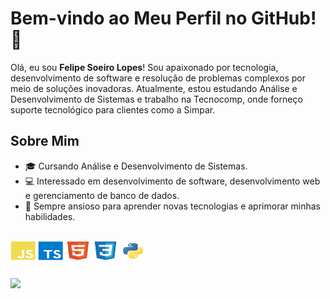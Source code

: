 
# Bem-vindo ao Meu Perfil no GitHub! 👋

Olá, eu sou **Felipe Soeiro Lopes**! Sou apaixonado por tecnologia, desenvolvimento de software e resolução de problemas complexos por meio de soluções inovadoras. Atualmente, estou estudando Análise e Desenvolvimento de Sistemas e trabalho na Tecnocomp, onde forneço suporte tecnológico para clientes como a Simpar.

## Sobre Mim

- 🎓 Cursando Análise e Desenvolvimento de Sistemas.
- 💻 Interessado em desenvolvimento de software, desenvolvimento web e gerenciamento de banco de dados.
- 🚀 Sempre ansioso para aprender novas tecnologias e aprimorar minhas habilidades.

<div style="display: inline_block"><br>
  <img align="center" alt="felps-Js" height="30" width="40" src="https://raw.githubusercontent.com/devicons/devicon/master/icons/javascript/javascript-plain.svg">
  <img align="center" alt="felps-Js" height="30" width="40" src="https://raw.githubusercontent.com/devicons/devicon/master/icons/typescript/typescript-plain.svg">
  <img align="center" alt="felps-HTML" height="30" width="40" src="https://raw.githubusercontent.com/devicons/devicon/master/icons/html5/html5-original.svg">
  <img align="center" alt="felps-CSS" height="30" width="40" src="https://raw.githubusercontent.com/devicons/devicon/master/icons/css3/css3-original.svg">
  <img align="center" alt="felps-Python" height="30" width="40" src="https://raw.githubusercontent.com/devicons/devicon/master/icons/python/python-original.svg">
</div>
  
  ##
 
<div> 
  <a href="https://www.linkedin.com/in/felipesoeirocontato/" target="_blank"><img src="https://img.shields.io/badge/-LinkedIn-%230077B5?style=for-the-badge&logo=linkedin&logoColor=white" target="_blank"></a> 
  
</div>
